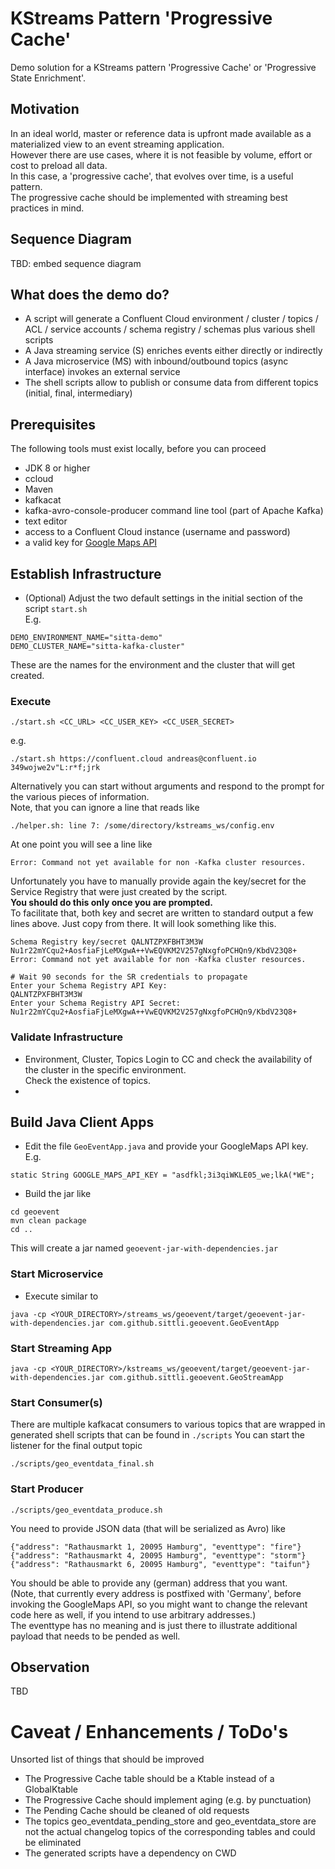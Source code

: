 # KStreams Pattern 'Progressive Cache'
Demo solution for a KStreams pattern 'Progressive Cache' or 'Progressive State Enrichment'.
## Motivation
In an ideal world, master or reference data is upfront made available as a materialized view to an event streaming application.\
However there are use cases, where it is not feasible by volume, effort or cost to preload all data.\
In this case, a 'progressive cache', that evolves over time, is a useful pattern.\
The progressive cache should be implemented with streaming best practices in mind.
## Sequence Diagram
TBD: embed sequence diagram
## What does the demo do?
* A script will generate a Confluent Cloud environment / cluster / topics / ACL / service accounts / schema registry / schemas plus various shell scripts
* A Java streaming service (S) enriches events either directly or indirectly
* A Java microservice (MS) with inbound/outbound topics (async interface) invokes an external service
* The shell scripts allow to publish or consume data from different topics (initial, final, intermediary)
## Prerequisites
The following tools must exist locally, before you can proceed
* JDK 8 or higher
* ccloud
* Maven
* kafkacat
* kafka-avro-console-producer command line tool (part of Apache Kafka)
* text editor
* access to a Confluent Cloud instance (username and password)
* a valid key for [Google Maps API](https://developers.google.com/maps/documentation/geocoding/get-api-key)
## Establish Infrastructure
* (Optional) Adjust the two default settings in the initial section of the script ```start.sh```\
E.g. 
```
DEMO_ENVIRONMENT_NAME="sitta-demo"
DEMO_CLUSTER_NAME="sitta-kafka-cluster"
```
These are the names for the environment and the cluster that will get created.
### Execute 
```
./start.sh <CC_URL> <CC_USER_KEY> <CC_USER_SECRET>
```
e.g.
```
./start.sh https://confluent.cloud andreas@confluent.io 349wojwe2v"L:r*f;jrk
```
Alternatively you can start without arguments and respond to the prompt for the various pieces of information.\
Note, that you can ignore a line that reads like
```
./helper.sh: line 7: /some/directory/kstreams_ws/config.env
```
At one point you will see a line like 
```
Error: Command not yet available for non -Kafka cluster resources.
```
Unfortunately you have to manually provide again the key/secret for the Service Registry that were just created by the script.\
**You should do this only once you are prompted.**\
To facilitate that, both key and secret are written to standard output a few lines above. Just copy from there.
It will look something like this.
```
Schema Registry key/secret QALNTZPXFBHT3M3W Nu1r22mYCqu2+AosfiaFjLeMXgwA++VwEQVKM2V257gNxgfoPCHQn9/KbdV23Q8+
Error: Command not yet available for non -Kafka cluster resources.

# Wait 90 seconds for the SR credentials to propagate
Enter your Schema Registry API Key:
QALNTZPXFBHT3M3W
Enter your Schema Registry API Secret:
Nu1r22mYCqu2+AosfiaFjLeMXgwA++VwEQVKM2V257gNxgfoPCHQn9/KbdV23Q8+
```
### Validate Infrastructure
* Environment, Cluster, Topics
Login to CC and check the availability of the cluster in the specific environment.\
Check the existence of topics.
* 

## Build Java Client Apps
* Edit the file ```GeoEventApp.java``` and provide your GoogleMaps API key. E.g.
```
static String GOOGLE_MAPS_API_KEY = "asdfkl;3i3qiWKLE05_we;lkA(*WE";
```
* Build the jar like
```
cd geoevent
mvn clean package
cd ..
```
This will create a jar named ```geoevent-jar-with-dependencies.jar```

### Start Microservice
* Execute similar to 
```
java -cp <YOUR_DIRECTORY>/streams_ws/geoevent/target/geoevent-jar-with-dependencies.jar com.github.sittli.geoevent.GeoEventApp
```
### Start Streaming App
```
java -cp <YOUR_DIRECTORY>/kstreams_ws/geoevent/target/geoevent-jar-with-dependencies.jar com.github.sittli.geoevent.GeoStreamApp
```
### Start Consumer(s)
There are multiple kafkacat consumers to various topics that are wrapped in generated shell scripts that can be found in ```./scripts```
You can start the listener for the final output topic 
```
./scripts/geo_eventdata_final.sh
```
### Start Producer
```
./scripts/geo_eventdata_produce.sh
```
You need to provide JSON data (that will be serialized as Avro) like
```
{"address": "Rathausmarkt 1, 20095 Hamburg", "eventtype": "fire"}
{"address": "Rathausmarkt 4, 20095 Hamburg", "eventtype": "storm"}
{"address": "Rathausmarkt 6, 20095 Hamburg", "eventtype": "taifun"}
```
You should be able to provide any (german) address that you want.\
(Note, that currently every address is postfixed with 'Germany', before invoking the GoogleMaps API, so you might want to change the relevant code here as well, if you intend to use arbitrary addresses.)\
The eventtype has no meaning and is just there to illustrate additional payload that needs to be pended as well.
## Observation
TBD
# Caveat / Enhancements / ToDo's
Unsorted list of things that should be improved
* The Progressive Cache table should be a Ktable instead of a GlobalKtable
* The Progressive Cache should implement aging (e.g. by punctuation)
* The Pending Cache should be cleaned of old requests
* The topics geo_eventdata_pending_store and geo_eventdata_store are not the actual changelog topics of the corresponding tables and could be eliminated
* The generated scripts have a dependency on CWD
